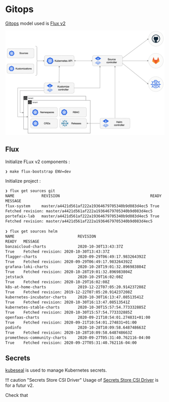 # Gitops

[Gitops](https://www.weave.works/technologies/gitops/) model used is [Flux v2](https://toolkit.fluxcd.io/)

![overview](../img/gitops-toolkit.png)

## Flux

Initialize FLux v2 components :

```shell
❯ make flux-bootstrap ENV=dev
```

Initialize project :

```shell
❯ flux get sources git
NAME         	REVISION                                       	READY	MESSAGE
flux-system  	master/a4421d561af222a19364679705340b9d083d4ec5	True 	Fetched revision: master/a4421d561af222a19364679705340b9d083d4ec5
portefaix-lab	master/a4421d561af222a19364679705340b9d083d4ec5	True 	Fetched revision: master/a4421d561af222a19364679705340b9d083d4ec5

❯ flux get sources helm
NAME                            REVISION                                READY   MESSAGE
banzaicloud-charts              2020-10-30T13:43:37Z                    True    Fetched revision: 2020-10-30T13:43:37Z
flagger-charts                  2020-09-29T06:49:17.983264392Z          True    Fetched revision: 2020-09-29T06:49:17.983264392Z
grafana-loki-charts             2020-10-28T19:01:32.896983804Z          True    Fetched revision: 2020-10-28T19:01:32.896983804Z
jetstack                        2020-10-29T16:02:08Z                    True    Fetched revision: 2020-10-29T16:02:08Z
k8s-at-home-charts              2019-12-22T07:05:20.914237208Z          True    Fetched revision: 2019-12-22T07:05:20.914237208Z
kubernetes-incubator-charts     2020-10-30T16:13:47.08513541Z           True    Fetched revision: 2020-10-30T16:13:47.08513541Z
kubernetes-stable-charts        2020-10-30T15:57:54.773332885Z          True    Fetched revision: 2020-10-30T15:57:54.773332885Z
openfaas-charts                 2020-09-21T10:54:01.274831+01:00        True    Fetched revision: 2020-09-21T10:54:01.274831+01:00
podinfo                         2020-10-28T10:09:58.648748663Z          True    Fetched revision: 2020-10-28T10:09:58.648748663Z
prometheus-community-charts     2020-09-27T05:31:40.762116-04:00        True    Fetched revision: 2020-09-27T05:31:40.762116-04:00
```

## Secrets

[kubeseal](https://github.com/bitnami-labs/sealed-secrets) is used to manage
Kubernetes secrets.

!!! caution "Secrets Store CSI Driver"
    Usage of [Secrets Store CSI Driver](https://github.com/kubernetes-sigs/secrets-store-csi-driver) is
    for a futur v2.

Check that